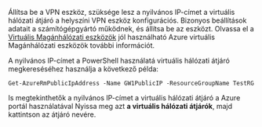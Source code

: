 
Állítsa be a VPN eszköz, szüksége lesz a nyilvános IP-címet a virtuális hálózati átjáró a helyszíni VPN eszköz konfigurációs. Bizonyos beállítások adatait a számítógépgyártó működnek, és állítsa be az eszközt. Olvassa el a [Virtuális Magánhálózati eszközök](../articles/vpn-gateway/vpn-gateway-about-vpn-devices.md) jól használható Azure virtuális Magánhálózati eszközök további információt.

A nyilvános IP-címet a PowerShell használatá virtuális hálózati átjáró megkereséséhez használja a következő példa:

    Get-AzureRmPublicIpAddress -Name GW1PublicIP -ResourceGroupName TestRG

Is megtekinthetők a nyilvános IP-címet a virtuális hálózati átjáró a Azure portál használatával Nyissa meg azt **a virtuális hálózati átjárók**, majd kattintson az átjáró nevére.